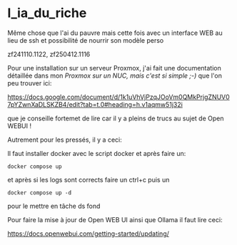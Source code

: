 # l_ia_du_riche
Même chose que l'ai du pauvre mais cette fois avec un interface WEB au lieu de ssh et possibilité de nourrir son modèle perso

zf241110.1122, zf250412.1116

Pour une installation sur un serveur Proxmox, j'ai fait une documentation détaillée dans mon *Proxmox sur un NUC, mais c'est si simple ;-)* que l'on peu trouver ici:

https://docs.google.com/document/d/1k1uVhVjPzqJOoVm0QMkPrjgZNUV07pYZwnXaDLSKZB4/edit?tab=t.0#heading=h.v1aqmw51j32i

que je conseille fortemet de lire car il y a pleins de trucs au sujet de Open WEBUI !


Autrement pour les pressés, il y a ceci:

Il faut installer docker avec le script docker et après faire un:

```
docker compose up
```

et après si les logs sont corrects faire un ctrl+c puis un

```
docker compose up -d
```

pour le mettre en tâche ds fond

Pour faire la mise à jour de Open WEB UI ainsi que Ollama il faut lire ceci:

https://docs.openwebui.com/getting-started/updating/


